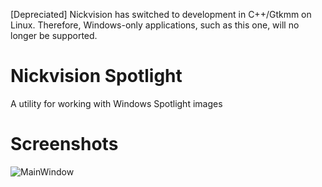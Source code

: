 [Depreciated] Nickvision has switched to development in C++/Gtkmm on Linux. Therefore, Windows-only applications, such as this one, will no longer be supported.

# Nickvision Spotlight
 A utility for working with Windows Spotlight images

# Screenshots
![MainWindow](https://user-images.githubusercontent.com/17648453/146654228-fcb0324d-7b8b-49ee-9199-452b7bf0b61c.png)
